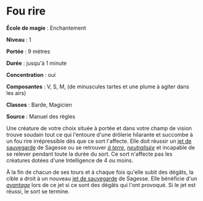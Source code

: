 # Fou rire

**École de magie** : Enchantement

**Niveau** : 1

**Portée** : 9 mètres

**Durée** : jusqu'à 1 minute

**Concentration** : oui

**Composantes** : V, S, M, (de minuscules tartes et une plume à agiter dans les airs)

**Classes** : Barde, Magicien

**Source** : Manuel des règles

Une créature de votre choix située à portée et dans votre champ de vision trouve soudain tout ce qui l'entoure d'une drôlerie hilarante et succombe à un fou rire irrépressible dès que ce sort l'affecte. Elle doit réussir un [jet de sauvegarde](/utiliser-les-caracteristiques/#jets-de-sauvegarde) de Sagesse ou se retrouver [_à terre_](/gerer-la-sante-du-personnage/#a-terre), [_neutralisée_](/gerer-la-sante-du-personnage/#neutralise) et incapable de se relever pendant toute la durée du sort. Ce sort n'affecte pas les créatures dotées d'une Intelligence de 4 ou moins.

À la fin de chacun de ses tours et à chaque fois qu'elle subit des dégâts, la cible a droit à un nouveau [jet de sauvegarde](/utiliser-les-caracteristiques/#jets-de-sauvegarde) de Sagesse. Elle bénéficie d'un [_avantage_](/utiliser-les-caracteristiques/#avantage-et-desavantage) lors de ce jet si ce sont des dégâts qui l'ont provoqué. Si le jet est réussi, le sort se termine.
